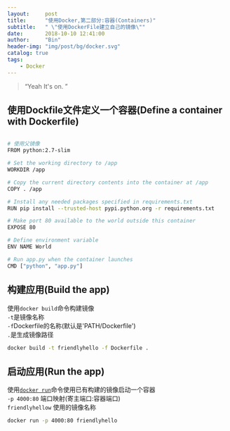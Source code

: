 ```yaml
---
layout:     post
title:      "使用Docker,第二部分:容器(Containers)"
subtitle:   " \"使用DockerFile建立自己的镜像\""
date:       2018-10-10 12:41:00
author:     "Bin"
header-img: "img/post/bg/docker.svg"
catalog: true
tags:
    - Docker
---
```


> “Yeah It's on. ”


## 使用Dockfile文件定义一个容器(Define a container with Dockerfile)

```bash

# 使用父镜像
FROM python:2.7-slim

# Set the working directory to /app
WORKDIR /app

# Copy the current directory contents into the container at /app
COPY . /app

# Install any needed packages specified in requirements.txt
RUN pip install --trusted-host pypi.python.org -r requirements.txt

# Make port 80 available to the world outside this container
EXPOSE 80

# Define environment variable
ENV NAME World

# Run app.py when the container launches
CMD ["python", "app.py"]

```

## 构建应用(Build the app)

使用``docker build``命令构建镜像  
``-t``是镜像名称  
``-f``Dockerfile的名称(默认是'PATH/Dockerfile')  
``.``是生成镜像路径

```bash
docker build -t friendlyhello -f Dockerfile .
```

## 启动应用(Run the app)
使用[``docker run``](/2018/10/10/docker/cmd)命令使用已有构建的镜像启动一个容器  
``-p 4000:80`` 端口映射(寄主端口:容器端口)   
``friendlyhellow`` 使用的镜像名称 
```bash
docker run -p 4000:80 friendlyhello
```





